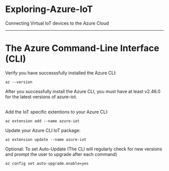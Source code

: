 # Exploring-Azure-IoT
Connecting Virtual IoT devices to the Azure Cloud

---

# The Azure Command-Line Interface (CLI)

Verify you have successsfully installed the Azure CLI:
```
az --version
```
After you successfully install the Azure CLI, you must have at least v2.46.0 for the latest versions of azure-iot. <br/><br/>

Add the IoT specific extentions to your Azure CLI:
```
az extension add --name azure-iot
```
Update your Azure CLI IoT package:
```
az extension update --name azure-iot
```
Optional: To set Auto-Update (The CLI will regularly check for new versions and prompt the user to upgrade after each command)
```
az config set auto-upgrade.enable=yes
```



